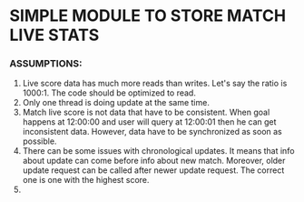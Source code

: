 # SIMPLE MODULE TO STORE MATCH LIVE STATS

### ASSUMPTIONS:
1. Live score data has much more reads than writes. Let's say the ratio is 1000:1. The code should be optimized to read.
2. Only one thread is doing update at the same time. 
3. Match live score is not data that have to be consistent. When goal happens at 12:00:00 and user will query at 12:00:01 then he can get inconsistent data. However, data have to be synchronized as soon as possible.
4. There can be some issues with chronological updates. It means that info about update can come before info about new match. Moreover, older update request can be called after newer update request. The correct one is one with the highest score.
5. 

